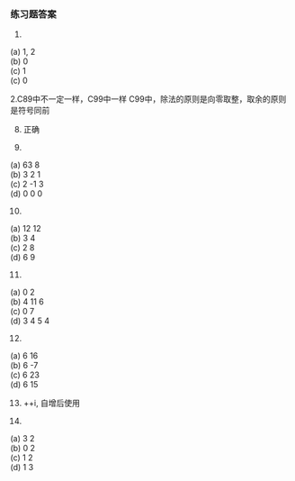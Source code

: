### 练习题答案
1.   
(a) 1, 2  
(b) 0  
(c) 1  
(c) 0  

2.C89中不一定一样，C99中一样
C99中，除法的原则是向零取整，取余的原则是符号同前

8.  正确  

9.   
(a) 63 8  
(b) 3 2 1  
(c) 2 -1 3  
(d) 0 0 0

10.   
(a) 12 12  
(b) 3 4  
(c) 2 8  
(d) 6 9

11.  
(a) 0 2  
(b) 4 11 6  
(c) 0 7  
(d) 3 4 5 4  

12.  
(a) 6 16  
(b) 6 -7  
(c) 6 23  
(d) 6 15  

13. ++i, 自增后使用

15. 
(a) 3 2  
(b) 0 2  
(c) 1 2  
(d) 1 3  
